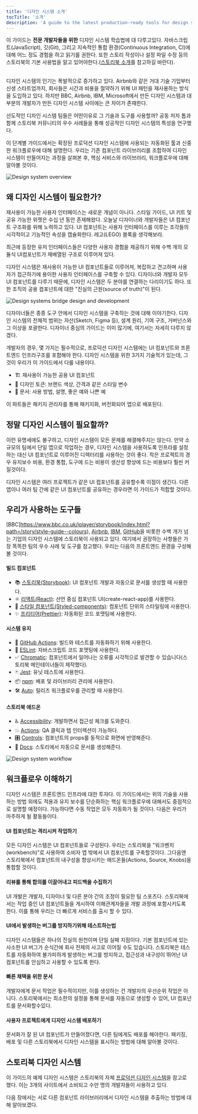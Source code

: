 ```yaml
---
title: '디자인 시스템 소개'
tocTitle: '소개'
description: 'A guide to the latest production-ready tools for design systems'
---
```


<div class="aside">이 가이드는 <b>전문 개발자들을 위한</b> 디자인 시스템 학습법에 대 다루고있다. 자바스크립트(JavaScript), 깃(Git), 그리고 지속적인 통합 환경(Continuous Integration, CI)에 대해 어느 정도 경험을 하고 읽기를 권한다. 또한 스토리 작성이나 설정 파일 수정 등의 스토리북의 기본 사용법을 알고 있어야한다.(<a href="/intro-to-storybook">스토리북 소개</a>를 참고하길 바란다).
</div>
<br/>

디자인 시스템의 인기는 폭발적으로 증가하고 있다. Airbnb와 같은 거대 기술 기업부터 신생 스타트업까지, 회사들은 시간과 비용을 절약하기 위해 UI 패턴을 재사용하는 방식을 도입하고 있다. 하지만 BBC, Airbnb, IBM, Microsoft에서 만든 디자인 시스템과 대부분의 개발자가 만든 디자인 시스템 사이에는 큰 차이가 존재한다.

선도적인 디자인 시스템 팀들은 어떤이유로 그 기술과 도구를 사용할까? 공동 저자 톰과 함께 스토리북 커뮤니티의 우수 사례들을 통해 성공적인 디자인 시스템의 특성을 연구했다.

이 단계별 가이드에서는 확장된 프로덕션 디자인 시스템에 사용되는 자동화된 툴과 신중한 워크플로우에 대해 설명한다. 우리는 기존 컴포넌트 라이브러리를 조합하여 디자인 시스템이 만들어지는 과정을 살펴본 후, 핵심 서비스와 라이브러리, 워크플로우에 대해 알아볼 것이다.

![Design system overview](/design-systems-for-developers/design-system-overview.jpg)

## 왜 디자인 시스템이 필요한가?

재사용이 가능한 사용자 인터페이스는 새로운 개념이 아니다. 스타일 가이드, UI 키트 및 공유 가능한 위젯은 수십 년 동안 존재해왔다. 오늘날 디자이너와 개발자들은 UI 컴포넌트 구조화를 위해 노력하고 있다. UI 컴포넌트는 사용자 인터페이스를 이루는 조각들의 시각적이고 기능적인 속성을 캡슐화한다. 레고(LEGO) 블록을 생각해보라.

최근에 등장한 유저 인터페이스들은 다양한 사용자 경험을 제공하기 위해 수백 개의 모듈식 UI컴포넌트가 재배열된 구조로 이루어져 있다.  

디자인 시스템은 재사용이 가능한 UI 컴포넌트들로 이루어져, 복잡하고 견고하며 사용자가 접근하기에 용이한 사용자 인터페이스를 구축할 수 있다. 디자이너와 개발자 모두 UI 컴포넌트를 다루기 때문에, 디자인 시스템은 두 분야를 연결하는 다리이기도 하다. 또한 조직의 공용 컴포넌트에 대한 "진실의 근원(source of truth)"이 된다.

![Design systems bridge design and development](/design-systems-for-developers/design-system-context.jpg)

디자이너들은 종종 도구 안에서 디자인 시스템을 구축하는 것에 대해 이야기한다. 디자인 시스템의 전체적 범위는 자산(Sketch, Figma 등), 설계 원리, 기여 구조, 거버넌스와 그 이상을 포괄한다. 디자이너 중심의 가이드는 이미 많기에, 여기서는 자세히 다루지 않겠다.

개발자의 경우, 몇 가지는 필수적으로, 프로덕션 디자인 시스템에는 UI 컴포넌트와 프론트엔드 인프라구조를 포함해야 한다. 디자인 시스템을 위한 3가지 기술적가 있는데, 그것이 우리가 이 가이드에서 다룰 내용이다. 

- 🏗 재사용이 가능한 공용 UI 컴포넌트
- 🎨 디자인 토큰: 브랜드 색상, 간격과 같은 스타일 변수
- 📕 문서: 사용 방법, 설명, 좋은 예와 나쁜 예

이 파트들은 패키지 관리자를 통해 패키지화, 버전화되어 앱으로 배포된다.

## 정말 디자인 시스템이 필요할까?

이런 유명세에도 불구하고, 디자인 시스템이 모든 문제를 해결해주지는 않는다. 만약 소규모의 팀에서 단일 앱으로 작업하는 경우, 디자인 시스템을 사용하도록 인프라를 설정하는 대신 UI 컴포넌트로 이루어진 디렉터리를 사용하는 것이 좋다. 작은 프로젝트의 경우 유지보수 비용, 환경 통합, 도구에 드는 비용이 생산성 향상에 드는 비용보다 훨씬 커질것이다.

디자인 시스템은 여러 프로젝트가 같은 UI 컴포넌트를 공유할수록 이점이 생긴다. 다른 앱이나 여러 팀 간에 같은 UI 컴포넌트를 공유하는 경우라면 이 가이드가 적합할 것이다.

## 우리가 사용하는 도구들

[BBC]https://www.bbc.co.uk/iplayer/storybook/index.html?path=/story/style-guide--colours), [Airbnb](https://github.com/airbnb/lunar), [IBM](https://www.carbondesignsystem.com/), [GitHub](https://primer.style/css/)을 비롯한 수백 개가 넘는 기업의 디자인 시스템에 스토리북이 사용되고 있다. 여기에서 권장하는 사항들은 가장 똑똑한 팀의 우수 사례 및 도구를 참고했다. 우리는 다음의 프론트엔드 환경을 구성해볼 것이다. 

#### 빌드 컴포넌트

- 📚 [스토리북(Storybook)](http://storybook.js.org): UI 컴포넌트 개발과 자동으로 문서를 생성할 때 사용한다.
- ⚛️ [리액트(React)](https://reactjs.org/): 선언 중심 컴포넌트 UI(create-react-app)를 사용한다.
- 💅 [스타일 컴포넌트(Styled-components)](https://www.styled-components.com/): 컴포넌트 단위의 스타일링에 사용한다.
- ✨ [프리티어(Prettier)](https://prettier.io/): 자동화된 코드 포맷팅에 사용한다.

#### 시스템 유지

- 🚥 [GitHub Actions](https://github.com/features/actions): 빌드와 테스트를 자동화하기 위해 사용한다.
- 📐 [ESLint](https://eslint.org/): 자바스크립트 코드 포맷팅에 사용한다.
- ✅ [Chromatic](https://chromatic.com): 컴포넌트에서 일어나는 오류를 시각적으로 발견할 수 있습니다(스토리북 메인테이너들이 제작했다).
- 🃏 [Jest](https://jestjs.io/): 유닛 테스트에 사용한다.
- 📦 [npm](https://npmjs.com): 배포 및 라이브러리 관리에 사용한다.
- 🛠 [Auto](https://github.com/intuit/auto): 릴리즈 워크플로우를 관리할 때 사용한다.

#### 스토리북 애드온

- ♿ [Accessibility](https://github.com/storybookjs/storybook/tree/master/addons/a11y): 개발하면서 접근성 체크를 도와준다.
- 💥 [Actions](https://storybook.js.org/docs/react/essentials/actions): QA 클릭과 탭 인터렉션이 가능하다.
- 🎛 [Controls](https://storybook.js.org/docs/react/essentials/controls): 컴포넌트의 props를 동적으로 화면에 반영해준다.
- 📕 [Docs](https://storybook.js.org/docs/react/writing-docs/introduction): 스토리에서 자동으로 문서를 생성해준다.

![Design system workflow](/design-systems-for-developers/design-system-workflow.jpg)

## 워크플로우 이해하기

디자인 시스템은 프론트엔드 인프라에 대한 투자다. 이 가이드에서는 위의 기술을 사용하는 방법 외에도 적용과 유지 보수를 단순화하는 핵심 워크플로우에 대해서도 중점적으로 설명할 예정이다. 가능하다면 수동 작업은 모두 자동화가 될 것이다. 다음은 우리가 마주하게 될 활동들이다.

#### UI 컴포넌트는 격리시켜 작업하기

모든 디자인 시스템은 UI 컴포넌트들로 구성된다. 우리는 스토리북을 "워크벤치(workbench)"로 사용하여 소비자 앱 밖에서 UI 컴포넌트를 구축할것이다. 그다음엔 스토리북에서 컴포넌트의 내구성을 향상시키는 애드온들(Actions, Source, Knobs)을 통합할 것이다.

#### 리뷰를 통해 합의를 이끌어내고 피드백을 수집하기

UI 개발은 개발자, 디자이너 및 다른 분야 간의 조정이 필요한 팀 스포츠다. 스토리북에서는 작업 중인 UI 컴포넌트들을 게시하여 이해관계자들을 개발 과정에 포함시키도록 한다. 이를 통해 우리는 더 빠르게 서비스를 출시 할 수 있다.

#### UI에서 발생하는 버그를 방지하기위해 테스트하는법

디자인 시스템들은 하나의 진실의 원천이며 단일 실패 지점이다. 기본 컴포넌트에 있는 사소한 UI 버그가 순식간에 회사 전체의 사고로 이어질 수도 있습니다. 스토리북은 테스트를 자동화하여 불가피하게 발생하는 버그를 방지하고, 접근성과 내구성이 뛰어난 UI 컴포넌트를 안심하고 사용할 수 있도록 한다.

#### 빠른 채택을 위한 문서

개발자에게 문서 작업은 필수적이지만, 이를 생성하는 건 개발자의 우선순위 작업은 아니다. 스토리북에서는 최소한의 설정을 통해 문서를 자동으로 생성할 수 있어, UI 컴포넌트를 문서화할수있다.

#### 사용자 프로젝트에게 디자인 시스템 배포하기

문서화가 잘 된 UI 컴포넌트가 만들어졌다면, 다른 팀에게도 배포를 해야한다. 패키징, 배포 및 다른 스토리북에서 디자인 시스템을 표시하는 방법에 대해 알아볼 것이다.

## 스토리북 디자인 시스템

이 가이드의 예제 디자인 시스템은 스토리북의 자체 [프로덕션 디자인 시스템](https://github.com/storybookjs/design-system)을 참고로 했다. 이는 3개의 사이트에서 소비되고 수만 명의 개발자들이 사용하고 있다.

다음 장에서는 서로 다른 컴포넌트 라이브러리에서 디자인 시스템을 추출하는 방법에 대해 알아보겠다.
